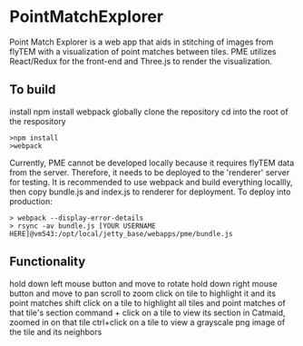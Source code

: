 # PointMatchExplorer
Point Match Explorer is a web app that aids in stitching of images from flyTEM with a visualization
of point matches between tiles. 
PME utilizes React/Redux for the front-end and  Three.js to render the visualization. 

To build
---------
install npm
install webpack globally
clone the repository
cd into the root of the respository

    >npm install
    >webpack

Currently, PME cannot be developed locally because it requires flyTEM data from the server.
Therefore, it needs to be deployed to the 'renderer' server for testing.
It is recommended to use webpack and build everything locallly, then copy bundle.js and index.js to renderer for deployment. 
To deploy into production:

    > webpack --display-error-details
    > rsync -av bundle.js [YOUR USERNAME HERE]@vm543:/opt/local/jetty_base/webapps/pme/bundle.js

Functionality
--------------

hold down left mouse button and move to rotate
hold down right mouse button and move to pan
scroll to zoom
click on tile to highlight it and its point matches
shift click on a tile to highlight all tiles and point matches of that tile's section
command + click on a tile to view its section in Catmaid, zoomed in on that tile
ctrl+click on a tile to view a grayscale png image of the tile and its neighbors
